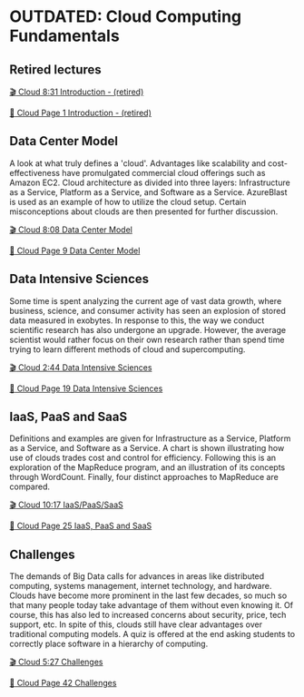 OUTDATED: Cloud Computing Fundamentals
======================================

Retired lectures
----------------

[:clapper: Cloud 8:31 Introduction - (retired)](https://www.youtube.com/watch?v=5lKj8_nqj9k)

[:scroll: Cloud Page 1 Introduction - (retired)](https://drive.google.com/open?id=1eXWtNlQ_jgeq_nVS_9B7MTaiDjzddXjC)

Data Center Model
-----------------

A look at what truly defines a 'cloud'. Advantages like scalability and
cost-effectiveness have promulgated commercial cloud offerings such as
Amazon EC2. Cloud architecture as divided into three layers:
Infrastructure as a Service, Platform as a Service, and Software as a
Service. AzureBlast is used as an example of how to utilize the cloud
setup. Certain misconceptions about clouds are then presented for
further discussion.

[:clapper: Cloud 8:08 Data Center Model](https://www.youtube.com/watch?v=6Hq_LuLB-RU)

[:scroll: Cloud Page 9 Data Center Model](https://drive.google.com/open?id=1eXWtNlQ_jgeq_nVS_9B7MTaiDjzddXjC)

Data Intensive Sciences
-----------------------

Some time is spent analyzing the current age of vast data growth, where
business, science, and consumer activity has seen an explosion of stored
data measured in exobytes. In response to this, the way we conduct
scientific research has also undergone an upgrade. However, the average
scientist would rather focus on their own research rather than spend
time trying to learn different methods of cloud and supercomputing.

[:clapper: Cloud 2:44 Data Intensive Sciences](https://www.youtube.com/watch?v=Ptoj3BME_z4)

[:scroll: Cloud Page 19 Data Intensive Sciences](https://drive.google.com/open?id=1eXWtNlQ_jgeq_nVS_9B7MTaiDjzddXjC)

IaaS, PaaS and SaaS
-------------------

Definitions and examples are given for Infrastructure as a Service,
Platform as a Service, and Software as a Service. A chart is shown
illustrating how use of clouds trades cost and control for efficiency.
Following this is an exploration of the MapReduce program, and an
illustration of its concepts through WordCount. Finally, four distinct
approaches to MapReduce are compared.

[:clapper: Cloud 10:17 IaaS/PaaS/SaaS](https://www.youtube.com/watch?v=_irz3v1gT-A)

[:scroll: Cloud Page 25 IaaS, PaaS and SaaS](https://drive.google.com/open?id=1eXWtNlQ_jgeq_nVS_9B7MTaiDjzddXjC)

Challenges
----------

The demands of Big Data calls for advances in areas like distributed
computing, systems management, internet technology, and hardware. Clouds
have become more prominent in the last few decades, so much so that many
people today take advantage of them without even knowing it. Of course,
this has also led to increased concerns about security, price, tech
support, etc. In spite of this, clouds still have clear advantages over
traditional computing models. A quiz is offered at the end asking
students to correctly place software in a hierarchy of computing.

[:clapper: Cloud 5:27 Challenges](https://www.youtube.com/watch?v=VpDRGcBe4s8)

[:scroll: Cloud Page 42 Challenges](https://drive.google.com/open?id=1eXWtNlQ_jgeq_nVS_9B7MTaiDjzddXjC)

